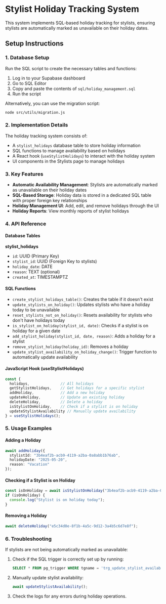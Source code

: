 # Stylist Holiday Tracking System

This system implements SQL-based holiday tracking for stylists, ensuring stylists are automatically marked as unavailable on their holiday dates.

## Setup Instructions

### 1. Database Setup

Run the SQL script to create the necessary tables and functions:

1. Log in to your Supabase dashboard
2. Go to SQL Editor
3. Copy and paste the contents of `sql/holiday_management.sql`
4. Run the script

Alternatively, you can use the migration script:

```bash
node src/utils/migration.js
```

### 2. Implementation Details

The holiday tracking system consists of:

- A `stylist_holidays` database table to store holiday information
- SQL functions to manage availability based on holidays
- A React hook (`useStylistHolidays`) to interact with the holiday system
- UI components in the Stylists page to manage holidays

### 3. Key Features

- **Automatic Availability Management**: Stylists are automatically marked as unavailable on their holiday dates
- **SQL-Based Storage**: Holiday data is stored in a dedicated SQL table with proper foreign key relationships
- **Holiday Management UI**: Add, edit, and remove holidays through the UI
- **Holiday Reports**: View monthly reports of stylist holidays

### 4. API Reference

#### Database Tables

**stylist_holidays**
- `id`: UUID (Primary Key)
- `stylist_id`: UUID (Foreign Key to stylists)
- `holiday_date`: DATE
- `reason`: TEXT (optional)
- `created_at`: TIMESTAMPTZ

#### SQL Functions

- `create_stylist_holidays_table()`: Creates the table if it doesn't exist
- `update_stylists_on_holiday()`: Updates stylists who have a holiday today to be unavailable
- `reset_stylists_not_on_holiday()`: Resets availability for stylists who don't have holidays today
- `is_stylist_on_holiday(stylist_id, date)`: Checks if a stylist is on holiday for a given date
- `add_stylist_holiday(stylist_id, date, reason)`: Adds a holiday for a stylist
- `remove_stylist_holiday(holiday_id)`: Removes a holiday
- `update_stylist_availability_on_holiday_change()`: Trigger function to automatically update availability

#### JavaScript Hook (useStylistHolidays)

```typescript
const { 
  holidays,              // All holidays
  getStylistHolidays,    // Get holidays for a specific stylist
  addHoliday,            // Add a new holiday
  updateHoliday,         // Update an existing holiday
  deleteHoliday,         // Delete a holiday
  isStylistOnHoliday,    // Check if a stylist is on holiday
  updateStylistAvailability // Manually update availability
} = useStylistHolidays();
```

### 5. Usage Examples

#### Adding a Holiday

```typescript
await addHoliday({
  stylistId: "3b4eaf2b-acb9-4119-a2ba-0a8abb1b76ab", 
  holidayDate: "2025-05-20",
  reason: "Vacation"
});
```

#### Checking if a Stylist is on Holiday

```typescript
const isOnHoliday = await isStylistOnHoliday("3b4eaf2b-acb9-4119-a2ba-0a8abb1b76ab");
if (isOnHoliday) {
  console.log("Stylist is on holiday today");
}
```

#### Removing a Holiday

```typescript
await deleteHoliday("e5c34d0e-8f1b-4a5c-9d12-3a4b5c6d7e8f");
```

### 6. Troubleshooting

If stylists are not being automatically marked as unavailable:

1. Check if the SQL trigger is correctly set up by running:
   ```sql
   SELECT * FROM pg_trigger WHERE tgname = 'trg_update_stylist_availability_on_holiday_change';
   ```

2. Manually update stylist availability:
   ```typescript
   await updateStylistAvailability();
   ```

3. Check the logs for any errors during holiday operations. 
